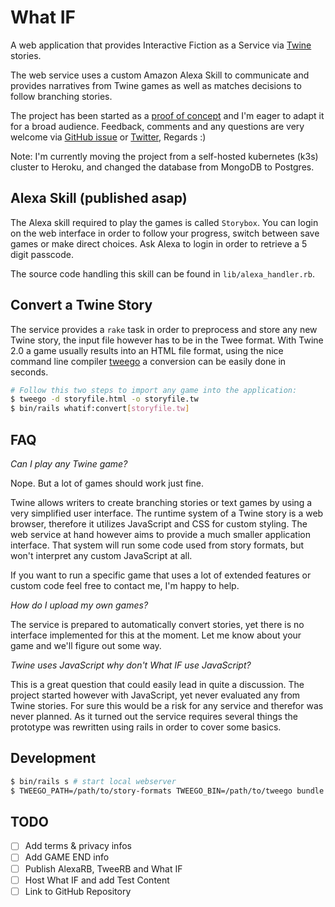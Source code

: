 # What IF

A web application that provides Interactive Fiction as a Service via
[Twine][twine] stories.

The web service uses a custom Amazon Alexa Skill to communicate and provides
narratives from Twine games as well as matches decisions to follow branching
stories.

The project has been started as a [proof of concept][poc] and I'm eager to
adapt it for a broad audience. Feedback, comments and any questions are very
welcome via [GitHub issue](https://github.com/unused/what-if/issues) or
[Twitter](https://twitter.com/lipdaguit), Regards :)

Note: I'm currently moving the project from a self-hosted kubernetes (k3s)
cluster to Heroku, and changed the database from MongoDB to Postgres.

## Alexa Skill (published asap)

The Alexa skill required to play the games is called `Storybox`. You can login
on the web interface in order to follow your progress, switch between save
games or make direct choices. Ask Alexa to login in order to retrieve a 5 digit
passcode.

The source code handling this skill can be found in `lib/alexa_handler.rb`.

## Convert a Twine Story

The service provides a `rake` task in order to preprocess and store any new
Twine story, the input file however has to be in the Twee format. With Twine
2.0 a game usually results into an HTML file format, using the nice command
line compiler [tweego] a conversion can be easily done in seconds.

```sh
# Follow this two steps to import any game into the application:
$ tweego -d storyfile.html -o storyfile.tw
$ bin/rails whatif:convert[storyfile.tw]
```

## FAQ

*Can I play any Twine game?*

Nope. But a lot of games should work just fine.

Twine allows writers to create branching stories or text games by using a very
simplified user interface. The runtime system of a Twine story is a web
browser, therefore it utilizes JavaScript and CSS for custom styling. The web
service at hand however aims to provide a much smaller application interface.
That system will run some code used from story formats, but won't interpret any
custom JavaScript at all.

If you want to run a specific game that uses a lot of extended features or
custom code feel free to contact me, I'm happy to help.

*How do I upload my own games?*

The service is prepared to automatically convert stories, yet there is no
interface implemented for this at the moment. Let me know about your game and
we'll figure out some way.

*Twine uses JavaScript why don't What IF use JavaScript?*

This is a great question that could easily lead in quite a discussion. The
project started however with JavaScript, yet never evaluated any from Twine
stories. For sure this would be a risk for any service and therefor was never
planned. As it turned out the service requires several things the prototype was
rewritten using rails in order to cover some basics.

## Development

```sh
$ bin/rails s # start local webserver
$ TWEEGO_PATH=/path/to/story-formats TWEEGO_BIN=/path/to/tweego bundle exec sidekiq
```

## TODO

- [ ] Add terms & privacy infos
- [ ] Add GAME END info
- [ ] Publish AlexaRB, TweeRB and What IF
- [ ] Host What IF and add Test Content
- [ ] Link to GitHub Repository

[twine]: https://twinery.org/ "Twine, open-source software for telling interactive, nonlinear stories"
[poc]: https://en.wikipedia.org/wiki/Proof_of_concept "Proof of Concept"
[tweego]: http://www.motoslave.net/tweego/ "Twine/Twee compiler by Thomas Michael Edwards"
